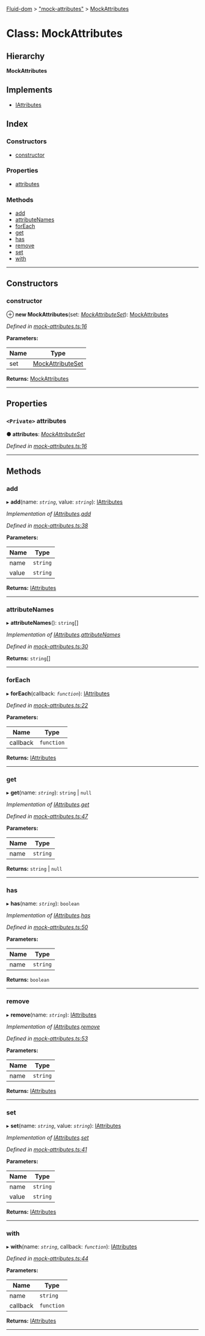 [Fluid-dom](../README.md) > ["mock-attributes"](../modules/_mock_attributes_.md) > [MockAttributes](../classes/_mock_attributes_.mockattributes.md)

# Class: MockAttributes

## Hierarchy

**MockAttributes**

## Implements

* [IAttributes](../interfaces/_i_attributes_.iattributes.md)

## Index

### Constructors

* [constructor](_mock_attributes_.mockattributes.md#constructor)

### Properties

* [attributes](_mock_attributes_.mockattributes.md#attributes)

### Methods

* [add](_mock_attributes_.mockattributes.md#add)
* [attributeNames](_mock_attributes_.mockattributes.md#attributenames)
* [forEach](_mock_attributes_.mockattributes.md#foreach)
* [get](_mock_attributes_.mockattributes.md#get)
* [has](_mock_attributes_.mockattributes.md#has)
* [remove](_mock_attributes_.mockattributes.md#remove)
* [set](_mock_attributes_.mockattributes.md#set)
* [with](_mock_attributes_.mockattributes.md#with)

---

## Constructors

<a id="constructor"></a>

###  constructor

⊕ **new MockAttributes**(set: *[MockAttributeSet](../interfaces/_mock_attributes_.mockattributeset.md)*): [MockAttributes](_mock_attributes_.mockattributes.md)

*Defined in [mock-attributes.ts:16](https://github.com/WazzaMo/fluid-dom/blob/cb271c8/src/mock-attributes.ts#L16)*

**Parameters:**

| Name | Type |
| ------ | ------ |
| set | [MockAttributeSet](../interfaces/_mock_attributes_.mockattributeset.md) |

**Returns:** [MockAttributes](_mock_attributes_.mockattributes.md)

___

## Properties

<a id="attributes"></a>

### `<Private>` attributes

**● attributes**: *[MockAttributeSet](../interfaces/_mock_attributes_.mockattributeset.md)*

*Defined in [mock-attributes.ts:16](https://github.com/WazzaMo/fluid-dom/blob/cb271c8/src/mock-attributes.ts#L16)*

___

## Methods

<a id="add"></a>

###  add

▸ **add**(name: *`string`*, value: *`string`*): [IAttributes](../interfaces/_i_attributes_.iattributes.md)

*Implementation of [IAttributes](../interfaces/_i_attributes_.iattributes.md).[add](../interfaces/_i_attributes_.iattributes.md#add)*

*Defined in [mock-attributes.ts:38](https://github.com/WazzaMo/fluid-dom/blob/cb271c8/src/mock-attributes.ts#L38)*

**Parameters:**

| Name | Type |
| ------ | ------ |
| name | `string` |
| value | `string` |

**Returns:** [IAttributes](../interfaces/_i_attributes_.iattributes.md)

___
<a id="attributenames"></a>

###  attributeNames

▸ **attributeNames**(): `string`[]

*Implementation of [IAttributes](../interfaces/_i_attributes_.iattributes.md).[attributeNames](../interfaces/_i_attributes_.iattributes.md#attributenames)*

*Defined in [mock-attributes.ts:30](https://github.com/WazzaMo/fluid-dom/blob/cb271c8/src/mock-attributes.ts#L30)*

**Returns:** `string`[]

___
<a id="foreach"></a>

###  forEach

▸ **forEach**(callback: *`function`*): [IAttributes](../interfaces/_i_attributes_.iattributes.md)

*Defined in [mock-attributes.ts:22](https://github.com/WazzaMo/fluid-dom/blob/cb271c8/src/mock-attributes.ts#L22)*

**Parameters:**

| Name | Type |
| ------ | ------ |
| callback | `function` |

**Returns:** [IAttributes](../interfaces/_i_attributes_.iattributes.md)

___
<a id="get"></a>

###  get

▸ **get**(name: *`string`*):  `string` &#124; `null`

*Implementation of [IAttributes](../interfaces/_i_attributes_.iattributes.md).[get](../interfaces/_i_attributes_.iattributes.md#get)*

*Defined in [mock-attributes.ts:47](https://github.com/WazzaMo/fluid-dom/blob/cb271c8/src/mock-attributes.ts#L47)*

**Parameters:**

| Name | Type |
| ------ | ------ |
| name | `string` |

**Returns:**  `string` &#124; `null`

___
<a id="has"></a>

###  has

▸ **has**(name: *`string`*): `boolean`

*Implementation of [IAttributes](../interfaces/_i_attributes_.iattributes.md).[has](../interfaces/_i_attributes_.iattributes.md#has)*

*Defined in [mock-attributes.ts:50](https://github.com/WazzaMo/fluid-dom/blob/cb271c8/src/mock-attributes.ts#L50)*

**Parameters:**

| Name | Type |
| ------ | ------ |
| name | `string` |

**Returns:** `boolean`

___
<a id="remove"></a>

###  remove

▸ **remove**(name: *`string`*): [IAttributes](../interfaces/_i_attributes_.iattributes.md)

*Implementation of [IAttributes](../interfaces/_i_attributes_.iattributes.md).[remove](../interfaces/_i_attributes_.iattributes.md#remove)*

*Defined in [mock-attributes.ts:53](https://github.com/WazzaMo/fluid-dom/blob/cb271c8/src/mock-attributes.ts#L53)*

**Parameters:**

| Name | Type |
| ------ | ------ |
| name | `string` |

**Returns:** [IAttributes](../interfaces/_i_attributes_.iattributes.md)

___
<a id="set"></a>

###  set

▸ **set**(name: *`string`*, value: *`string`*): [IAttributes](../interfaces/_i_attributes_.iattributes.md)

*Implementation of [IAttributes](../interfaces/_i_attributes_.iattributes.md).[set](../interfaces/_i_attributes_.iattributes.md#set)*

*Defined in [mock-attributes.ts:41](https://github.com/WazzaMo/fluid-dom/blob/cb271c8/src/mock-attributes.ts#L41)*

**Parameters:**

| Name | Type |
| ------ | ------ |
| name | `string` |
| value | `string` |

**Returns:** [IAttributes](../interfaces/_i_attributes_.iattributes.md)

___
<a id="with"></a>

###  with

▸ **with**(name: *`string`*, callback: *`function`*): [IAttributes](../interfaces/_i_attributes_.iattributes.md)

*Defined in [mock-attributes.ts:44](https://github.com/WazzaMo/fluid-dom/blob/cb271c8/src/mock-attributes.ts#L44)*

**Parameters:**

| Name | Type |
| ------ | ------ |
| name | `string` |
| callback | `function` |

**Returns:** [IAttributes](../interfaces/_i_attributes_.iattributes.md)

___

